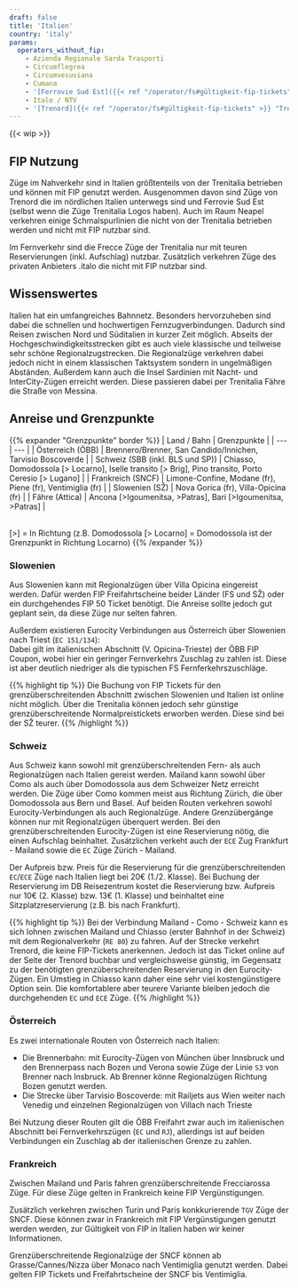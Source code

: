```yaml
---
draft: false
title: 'Italien'
country: 'italy'
params:
  operators_without_fip:
    - Azienda Regionale Sarda Trasporti
    - Circumflegrea
    - Circumvesuviana
    - Cumana
    - '[Ferrovie Sud Est]({{< ref "/operator/fs#gültigkeit-fip-tickets" >}} "Ferrovie Sud Est")'
    - Italo / NTV
    - '[Trenord]({{< ref "/operator/fs#gültigkeit-fip-tickets" >}} "Trenord")'
---
```


<!-- Entferne das "WIP" Snippet, wenn die Inhalte der Seite vollständig sind -->
{{< wip >}}

## FIP Nutzung

Züge im Nahverkehr sind in Italien größtenteils von der Trenitalia betrieben und können mit FIP genutzt werden. Ausgenommen davon sind Züge von Trenord die im nördlichen Italien unterwegs sind und Ferrovie Sud Est (selbst wenn die Züge Trenitalia Logos haben). Auch im Raum Neapel verkehren einige Schmalspurlinien die nicht von der Trenitalia betrieben werden und nicht mit FIP nutzbar sind.

Im Fernverkehr sind die Frecce Züge der Trenitalia nur mit teuren Reservierungen (inkl. Aufschlag) nutzbar. Zusätzlich verkehren Züge des privaten Anbieters .italo die nicht mit FIP nutzbar sind.

## Wissenswertes

Italien hat ein umfangreiches Bahnnetz. Besonders hervorzuheben sind dabei die schnellen und hochwertigen Fernzugverbindungen. Dadurch sind Reisen zwischen Nord und Süditalien in kurzer Zeit möglich. Abseits der Hochgeschwindigkeitsstrecken gibt es auch viele klassische und teilweise sehr schöne Regionalzugstrecken. Die Regionalzüge verkehren dabei jedoch nicht in einem klassischen Taktsystem sondern in ungelmäßigen Abständen. Außerdem kann auch die Insel Sardinien mit Nacht- und InterCity-Zügen erreicht werden. Diese passieren dabei per Trenitalia Fähre die Straße von Messina.

## Anreise und Grenzpunkte

{{% expander "Grenzpunkte" border %}}
| Land / Bahn | Grenzpunkte |
| --- | --- |
| Österreich (ÖBB) | Brennero/Brenner, San Candido/Innichen, Tarvisio Boscoverde |
| Schweiz (SBB (inkl. BLS und SP)) | Chiasso, Domodossola [> Locarno], Iselle transito [> Brig], Pino transito, Porto Ceresio [> Lugano] |
| Frankreich (SNCF) | Limone-Confine, Modane (fr), Piene (fr), Ventimiglia (fr) |
| Slowenien (SŽ) | Nova Gorica (fr), Villa-Opicina (fr) |
| Fähre (Attica) | Ancona [>Igoumenitsa, >Patras], Bari [>Igoumenitsa, >Patras] |

\
[>] = In Richtung (z.B. Domodossola [> Locarno] = Domodossola ist der Grenzpunkt in Richtung Locarno)
{{% /expander %}}

### Slowenien

Aus Slowenien kann mit Regionalzügen über Villa Opicina eingereist werden. Dafür werden FIP Freifahrtscheine beider Länder (FS und SŽ) oder ein durchgehendes FIP 50 Ticket benötigt. Die Anreise sollte jedoch gut geplant sein, da diese Züge nur selten fahren.

Außerdem existieren Eurocity Verbindungen aus Österreich über Slowenien nach Triest (`EC 151/134`): \
Dabei gilt im italienischen Abschnitt (V. Opicina-Trieste) der ÖBB FIP Coupon, wobei hier ein geringer Fernverkehrs Zuschlag zu zahlen ist. Diese ist aber deutlich niedriger als die typischen FS Fernferkehrszuschläge.

{{% highlight tip %}}
Die Buchung von FIP Tickets für den grenzüberschreitenden Abschnitt zwischen Slowenien und Italien ist online nicht möglich. Über die Trenitalia können jedoch sehr günstige grenzüberschreitende Normalpreistickets erworben werden. Diese sind bei der SŽ teurer.
{{% /highlight %}}

### Schweiz

Aus Schweiz kann sowohl mit grenzüberschreitenden Fern- als auch Regionalzügen nach Italien gereist werden. Mailand kann sowohl über Como als auch über Domodossola aus dem Schweizer Netz erreicht werden. Die Züge über Como kommen meist aus Richtung Zürich, die über Domodossola aus Bern und Basel. Auf beiden Routen verkehren sowohl Eurocity-Verbindungen als auch Regionalzüge. Andere Grenzübergänge können nur mit Regionalzügen überquert werden. Bei den grenzüberschreitenden Eurocity-Zügen ist eine Reservierung nötig, die einen Aufschlag beinhaltet. Zusätzlichen verkeht auch der `ECE` Zug Frankfurt - Mailand sowie die `EC` Züge Zürich - Mailand.

Der Aufpreis bzw. Preis für die Reservierung für die grenzüberschreitenden `EC`/`ECE` Züge nach Italien liegt bei 20€ (1./2. Klasse). Bei Buchung der Reservierung im DB Reisezentrum kostet die Reservierung bzw. Aufpreis nur 10€ (2. Klasse) bzw. 13€ (1. Klasse) und beinhaltet eine Sitzplatzreservierung (z.B. bis nach Frankfurt).

{{% highlight tip %}}
Bei der Verbindung Mailand - Como - Schweiz kann es sich lohnen zwischen Mailand und Chiasso (erster Bahnhof in der Schweiz) mit dem Regionalverkehr (`RE 80`) zu fahren. Auf der Strecke verkehrt Trenord, die keine FIP-Tickets anerkennen. Jedoch ist das Ticket online auf der Seite der Trenord buchbar und vergleichsweise günstig, im Gegensatz zu der benötigten grenzüberschreitenden Reservierung in den Eurocity-Zügen. Ein Umstieg in Chiasso kann daher eine sehr viel kostengünstigere Option sein. Die komfortablere aber teurere Variante bleiben jedoch die durchgehenden `EC` und `ECE` Züge.
{{% /highlight %}}

### Österreich

Es zwei internationale Routen von Österreich nach Italien:

- Die Brennerbahn: mit Eurocity-Zügen von München über Innsbruck und den Brennerpass nach Bozen und Verona sowie Züge der Linie `S3` von Brenner nach Insbruck. Ab Brenner könne Regionalzügen Richtung Bozen genutzt werden.
- Die Strecke über Tarvisio Boscoverde: mit Railjets aus Wien weiter nach Venedig und einzelnen Regionalzügen von Villach nach Trieste

Bei Nutzung dieser Routen gilt die ÖBB Freifahrt zwar auch im italienischen Abschnitt bei Fernverkehrszügen (`EC` und `RJ`), allerdings ist auf beiden Verbindungen ein Zuschlag ab der italienischen Grenze zu zahlen.

### Frankreich

Zwischen Mailand und Paris fahren grenzüberschreitende Frecciarossa Züge. Für diese Züge gelten in Frankreich keine FIP Vergünstigungen.

Zusätzlich verkehren zwischen Turin und Paris konkkurierende `TGV` Züge der SNCF. Diese können zwar in Frankreich mit FIP Vergünstigungen genutzt werden werden, zur Gültigkeit von FIP in Italien haben wir keiner Informationen.

Grenzüberschreitende Regionalzüge der SNCF können ab Grasse/Cannes/Nizza über Monaco nach Ventimiglia genutzt werden. Dabei gelten FIP Tickets und Freifahrtscheine der SNCF bis Ventimiglia.
